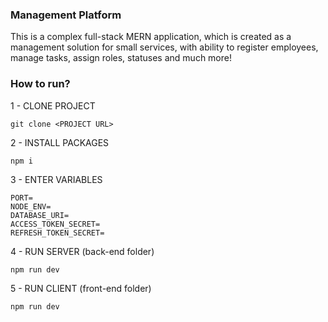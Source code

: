 ### Management Platform

This is a complex full-stack MERN application, which is created as a management solution for small services, with ability to register employees, manage tasks, assign roles, statuses and much more!

### How to run?

1 - CLONE PROJECT

```
git clone <PROJECT URL>
```

2 - INSTALL PACKAGES

```
npm i
```

3 - ENTER VARIABLES

```
PORT=
NODE_ENV=
DATABASE_URI=
ACCESS_TOKEN_SECRET=
REFRESH_TOKEN_SECRET=
```

4 - RUN SERVER (back-end folder)

```
npm run dev
```

5 - RUN CLIENT (front-end folder)

```
npm run dev
```
